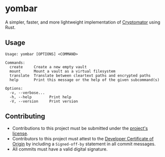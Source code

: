 # yombar

A simpler, faster, and more lightweight implementation of [Cryptomator](https://github.com/cryptomator/cryptomator) using Rust.

## Usage

```
Usage: yombar [OPTIONS] <COMMAND>

Commands:
  create     Create a new empty vault
  mount      Mount a vault as a virtual filesystem
  translate  Translate between cleartext paths and encrypted paths
  help       Print this message or the help of the given subcommand(s)

Options:
  -v, --verbose...
  -h, --help        Print help
  -V, --version     Print version
```

## Contributing

- Contributions to this project must be submitted under the [project's license](./LICENSE).
- Contributors to this project must attest to the [Developer Certificate of Origin](https://developercertificate.org/) by including a `Signed-off-by` statement in all commit messages.
- All commits must have a valid digital signature.
